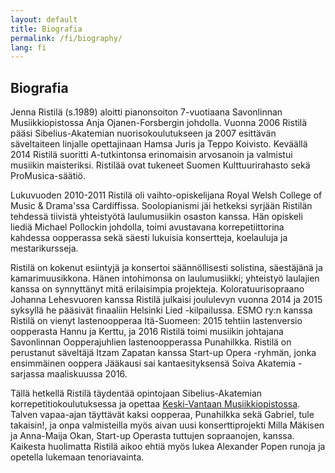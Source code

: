 ```yaml
---
layout: default
title: Biografia
permalink: /fi/biography/
lang: fi
---
```


## Biografia

Jenna Ristilä (s.1989) aloitti pianonsoiton 7-vuotiaana Savonlinnan Musiikkiopistossa Anja Ojanen-Forsbergin johdolla. Vuonna 2006 Ristilä pääsi Sibelius-Akatemian nuorisokoulutukseen ja 2007 esittävän säveltaiteen linjalle opettajinaan Hamsa Juris ja Teppo Koivisto. Keväällä 2014 Ristilä suoritti A-tutkintonsa erinomaisin arvosanoin ja valmistui musiikin maisteriksi. Ristilää ovat tukeneet Suomen Kulttuurirahasto sekä ProMusica-säätiö.

Lukuvuoden 2010-2011 Ristilä oli vaihto-opiskelijana Royal Welsh College of Music & Drama'ssa Cardiffissa. Soolopianismi jäi hetkeksi syrjään Ristilän tehdessä tiivistä yhteistyötä laulumusiikin osaston kanssa. Hän opiskeli liediä Michael Pollockin johdolla, toimi avustavana korrepetiittorina kahdessa oopperassa sekä säesti lukuisia konsertteja, koelauluja ja mestarikursseja.

Ristilä on kokenut esiintyjä ja konsertoi säännöllisesti solistina, säestäjänä ja kamarimuusikkona. Hänen intohimonsa on laulumusiikki; yhteistyö laulajien kanssa on synnyttänyt mitä erilaisimpia projekteja. Koloratuurisopraano Johanna Lehesvuoren kanssa Ristilä julkaisi joululevyn vuonna 2014 ja 2015 syksyllä he pääsivät finaaliin Helsinki Lied -kilpailussa. ESMO ry:n kanssa Ristilä on vienyt lastenoopperaa Itä-Suomeen: 2015 tehtiin lastenversio oopperasta Hannu ja Kerttu, ja 2016 Ristilä toimi musiikin johtajana Savonlinnan Oopperajuhlien lastenoopperassa Punahilkka. Ristilä on perustanut säveltäjä Itzam Zapatan kanssa Start-up Opera -ryhmän, jonka ensimmäinen ooppera Jääkausi sai kantaesityksensä Soiva Akatemia -sarjassa maaliskuussa 2016.

Tällä hetkellä Ristilä täydentää opintojaan Sibelius-Akatemian korrepetitiokoulutuksessa ja opettaa [Keski-Vantaan Musiikkiopistossa](http://kevamo.com/). Talven vapaa-ajan täyttävät kaksi oopperaa, Punahilkka sekä Gabriel, tule takaisin!, ja onpa valmisteilla myös aivan uusi konserttiprojekti Milla Mäkisen ja Anna-Maija Okan, Start-up Operasta tuttujen sopraanojen, kanssa. Kaikesta huolimatta Ristilä aikoo ehtiä myös lukea Alexander Popen runoja ja opetella lukemaan tenoriavainta.

<br/>
